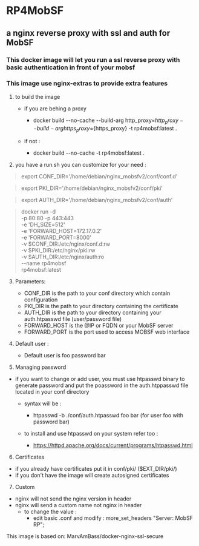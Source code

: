 # RP4MobSF
## a nginx reverse proxy with ssl and auth for MobSF

### This docker image will let you run a ssl reverse proxy with basic authentication in front of your mobsf 
### This image use nginx-extras to provide extra features

1) to build the image 

   * if you are behing a proxy 
     * docker build --no-cache --build-arg http_proxy=${http_proxy} --build-arg https_proxy=${https_proxy}  -t rp4mobsf:latest .

   * if not :
     * docker build --no-cache  -t rp4mobsf:latest . 

2) you have a run.sh you can customize for your need :

 > export CONF_DIR='/home/debian/nginx_mobsfv2/conf/conf.d'
 
 > export PKI_DIR='/home/debian/nginx_mobsfv2/conf/pki'
 
 > export AUTH_DIR='/home/debian/nginx_mobsfv2/conf/auth'
 
 > docker run -d \
 > -p 80:80 -p 443:443 \
 > -e 'DH_SIZE=512' \
 > -e 'FORWARD_HOST=172.17.0.2' \
 > -e 'FORWARD_PORT=8000' \
 > -v $CONF_DIR:/etc/nginx/conf.d:rw \
 > -v $PKI_DIR:/etc/nginx/pki:rw \
 > -v $AUTH_DIR:/etc/nginx/auth:ro \
 > --name rp4mobsf \
 > rp4mobsf:latest 

3) Parameters:


   * CONF_DIR is the path to your conf directory which contain configuration
   * PKI_DIR is the path to your directory containing the certificate
   * AUTH_DIR is the path to your directory containing your auth.htpasswd file (user/password file)
   * FORWARD_HOST is the @IP or FQDN or your MobSF server 
   * FORWARD_PORT is the port used to access MOBSF web interface
    

4) Default user :

   * Default user is foo password bar

5) Managing password 

* if you want to change or add user, you must use htpasswd binary to generate password and put the poassword in the auth.htppasswd file located in your conf directory 

  * syntax will be :

    * htpasswd -b ./conf/auth.htpasswd foo bar  (for user foo with password bar)

  * to install and use htpasswd on your system refer too : 
    * https://httpd.apache.org/docs/current/programs/htpasswd.html
    
6) Certificates 

  * if you already have certificates put it in conf/pki/  ($EXT_DIR/pki/)
  * if you don't have the image will create autosigned certificates

7) Custom

  * nginx will not send the nginx version in header
  * nginx will send a custom name not nginx in header
    * to change the value :
      * edit basic .conf and modify : more_set_headers "Server: MobSF RP";
      
This image is based on:
MarvAmBass/docker-nginx-ssl-secure


